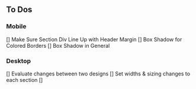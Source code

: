 ## To Dos

### Mobile
[] Make Sure Section Div Line Up with Header Margin
[] Box Shadow for Colored Borders
[] Box Shadow in General

### Desktop
[] Evaluate changes between two designs
[] Set widths & sizing changes to each section
[] 
